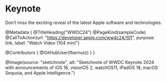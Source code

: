 # Keynote

Don’t miss the exciting reveal of the latest Apple software and technologies.

@Metadata {
   @TitleHeading("WWDC24")
   @PageKind(sampleCode)
   @CallToAction(url: "https://developer.apple.com/wwdc24/101", purpose: link, label: "Watch Video (104 min)")

   @Contributors {
      @GitHubUser(fbernutz)
   }
}

@Image(source: "sketchnote", alt: "Sketchnote of WWDC Keynote 2024 with announcements of iOS 18, visionOS 2, watchOS11, iPadOS 18, macOS Sequoia, and Apple Intelligence.")
